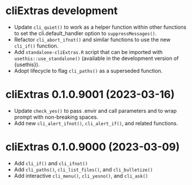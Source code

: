 # cliExtras development

* Update `cli_quiet()` to work as a helper function within other functions to set the cli.default_handler option to `suppressMessages()`.
* Refactor `cli_abort_ifnot()` and similar functions to use the new `cli_if()` function.
* Add `standalone-cliExtras.R` script that can be imported with `usethis::use_standalone()` (available in the development version of {usethis}).
* Adopt lifecycle to flag `cli_paths()` as a superseded function.

# cliExtras 0.1.0.9001 (2023-03-16)

* Update `check_yes()` to pass .envir and call parameters and to wrap prompt with non-breaking spaces.
* Add new `cli_alert_ifnot()`, `cli_alert_if()`, and related functions.

# cliExtras 0.1.0.9000 (2023-03-09)

* Add `cli_if()` and `cli_ifnot()`
* Add `cli_paths()`, `cli_list_files()`, and `cli_bulletize()`
* Add interactive `cli_menu()`, `cli_yesno()`, and `cli_ask()`
